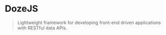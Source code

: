 # DozeJS

> Lightweight framework for developing front-end driven applications with RESTful
data APIs.